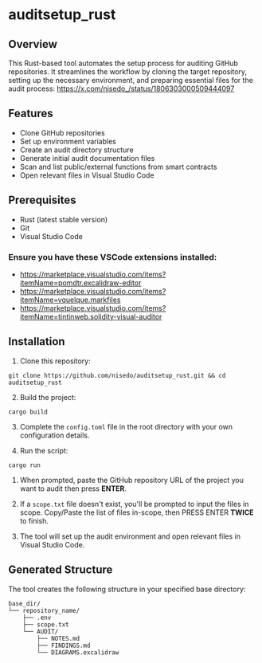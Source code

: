 # auditsetup_rust

## Overview

This Rust-based tool automates the setup process for auditing GitHub repositories. It streamlines the workflow by cloning the target repository, setting up the necessary environment, and preparing essential files for the audit process: https://x.com/nisedo_/status/1806303000509444097

## Features

- Clone GitHub repositories
- Set up environment variables
- Create an audit directory structure
- Generate initial audit documentation files
- Scan and list public/external functions from smart contracts
- Open relevant files in Visual Studio Code

## Prerequisites

- Rust (latest stable version)
- Git
- Visual Studio Code

### Ensure you have these VSCode extensions installed:

- https://marketplace.visualstudio.com/items?itemName=pomdtr.excalidraw-editor
- https://marketplace.visualstudio.com/items?itemName=vquelque.markfiles
- https://marketplace.visualstudio.com/items?itemName=tintinweb.solidity-visual-auditor

## Installation

1. Clone this repository:
```
git clone https://github.com/nisedo/auditsetup_rust.git && cd auditsetup_rust
```

2. Build the project:
```
cargo build
```

3. Complete the `config.toml` file in the root directory with your own configuration details.

4. Run the script:
```
cargo run
```

1. When prompted, paste the GitHub repository URL of the project you want to audit then press **ENTER**.

2. If a `scope.txt` file doesn't exist, you'll be prompted to input the files in scope. Copy/Paste the list of files in-scope, then PRESS ENTER **TWICE** to finish.

3. The tool will set up the audit environment and open relevant files in Visual Studio Code.

## Generated Structure

The tool creates the following structure in your specified base directory:

```
base_dir/
└── repository_name/
    ├── .env
    ├── scope.txt
    └── AUDIT/
        ├── NOTES.md
        ├── FINDINGS.md
        └── DIAGRAMS.excalidraw
```
